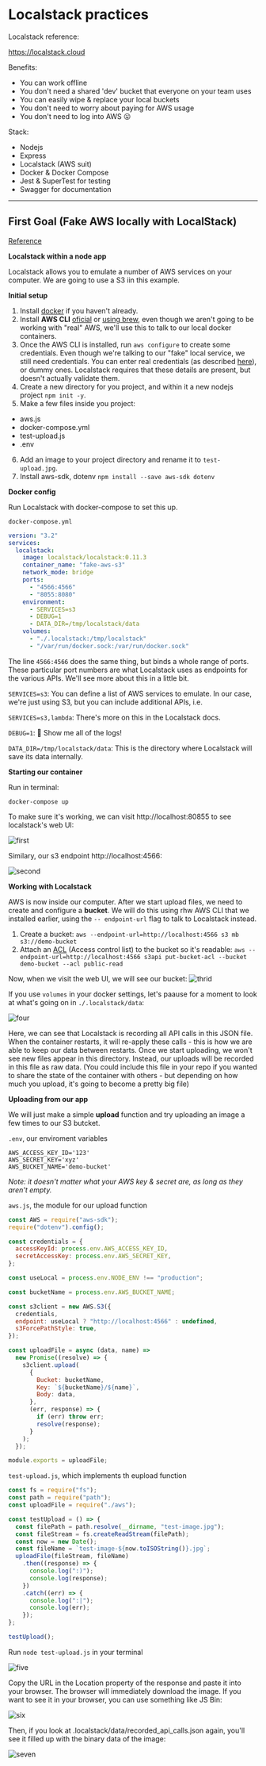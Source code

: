 # Localstack practices

Localstack reference:

https://localstack.cloud

Benefits:

- You can work offline
- You don't need a shared 'dev' bucket that everyone on your team uses
- You can easily wipe & replace your local buckets
- You don't need to worry about paying for AWS usage
- You don't need to log into AWS 😛

Stack:

- Nodejs
- Express
- Localstack (AWS suit)
- Docker & Docker Compose
- Jest & SuperTest for testing
- Swagger for documentation

---

## First Goal (Fake AWS locally with LocalStack)

[Reference](https://dev.to/goodidea/how-to-fake-aws-locally-with-localstack-27me)

**Localstack within a node app**

Localstack allows you to emulate a number of AWS services on your computer. We are going to use a S3 iin this example.

**Initial setup**

1. Install [docker](https://docs.docker.com/get-docker) if you haven't already.
2. Install **AWS CLI** [oficial](https://aws.amazon.com/es/cli/) or [using brew](https://formulae.brew.sh/formula/awscli), even though we aren't going to be working with "real" AWS, we'll use this to talk to our local docker containers.
3. Once the AWS CLI is installed, run `aws configure` to create some credentials. Even though we're talking to our "fake" local service, we still need credentials. You can enter real credentials (as described [here](https://docs.aws.amazon.com/cli/latest/userguide/cli-chap-configure.html)), or dummy ones. Localstack requires that these details are present, but doesn't actually validate them.
4. Create a new directory for you project, and within it a new nodejs project `npm init -y`.
5. Make a few files inside you project:

- aws.js
- docker-compose.yml
- test-upload.js
- .env

6. Add an image to your project directory and rename it to `test-upload.jpg`.
7. Install aws-sdk, dotenv `npm install --save aws-sdk dotenv`

**Docker config**

Run Localstack with docker-compose to set this up.

`docker-compose.yml`

```yml
version: "3.2"
services:
  localstack:
    image: localstack/localstack:0.11.3
    container_name: "fake-aws-s3"
    network_mode: bridge
    ports:
      - "4566:4566"
      - "8055:8080"
    environment:
      - SERVICES=s3
      - DEBUG=1
      - DATA_DIR=/tmp/localstack/data
    volumes:
      - "./.localstack:/tmp/localstack"
      - "/var/run/docker.sock:/var/run/docker.sock"
```

The line `4566:4566` does the same thing, but binds a whole range of ports. These particular port numbers are what Localstack uses as endpoints for the various APIs. We'll see more about this in a little bit.

`SERVICES=s3`: You can define a list of AWS services to emulate. In our case, we're just using S3, but you can include additional APIs, i.e.

`SERVICES=s3,lambda`: There's more on this in the Localstack docs.

`DEBUG=1`: 🧻 Show me all of the logs!

`DATA_DIR=/tmp/localstack/data`: This is the directory where Localstack will save its data internally.

**Starting our container**

Run in terminal:

`docker-compose up`

To make sure it's working, we can visit http://localhost:80855 to see localstack's web UI:

![first](images/fake_aws_s3_01.png)

Similary, our s3 endpoint http://localhost:4566:

![second](images/fake_aws_s3_02.png)

**Working with Localstack**

AWS is now inside our computer. After we start upload files, we need to create and configure a **bucket**. We will do this using rhw AWS CLI that we installed earlier, using the `-- endpoint-url` flag to talk to Localstack instead.

1. Create a bucket: `aws --endpoint-url=http://localhost:4566 s3 mb s3://demo-bucket`
2. Attach an [ACL](https://docs.aws.amazon.com/AmazonS3/latest/userguide/acl-overview.html) (Access control list) to the bucket so it's readable: `aws --endpoint-url=http://localhost:4566 s3api put-bucket-acl --bucket demo-bucket --acl public-read`

Now, when we visit the web UI, we will see our bucket:
![thrid](images/fake_aws_s3_03.png)

If you use `volumes` in your docker settings, let's paause for a moment to look at what's going on in `./.localstack/data`:

![four](images/fake_aws_s3_04.png)

Here, we can see that Localstack is recording all API calls in this JSON file. When the container restarts, it will re-apply these calls - this is how we are able to keep our data between restarts. Once we start uploading, we won't see new files appear in this directory. Instead, our uploads will be recorded in this file as raw data. (You could include this file in your repo if you wanted to share the state of the container with others - but depending on how much you upload, it's going to become a pretty big file)

**Uploading from our app**

We will just make a simple **upload** function and try uploading an image a few times to our S3 butcket.

`.env`, our enviroment variables

```
AWS_ACCESS_KEY_ID='123'
AWS_SECRET_KEY='xyz'
AWS_BUCKET_NAME='demo-bucket'
```

_Note: it doesn't matter what your AWS key & secret are, as long as they aren't empty._

`aws.js`, the module for our upload function

```js
const AWS = require("aws-sdk");
require("dotenv").config();

const credentials = {
  accessKeyId: process.env.AWS_ACCESS_KEY_ID,
  secretAccessKey: process.env.AWS_SECRET_KEY,
};

const useLocal = process.env.NODE_ENV !== "production";

const bucketName = process.env.AWS_BUCKET_NAME;

const s3client = new AWS.S3({
  credentials,
  endpoint: useLocal ? "http://localhost:4566" : undefined,
  s3ForcePathStyle: true,
});

const uploadFile = async (data, name) =>
  new Promise((resolve) => {
    s3client.upload(
      {
        Bucket: bucketName,
        Key: `${bucketName}/${name}`,
        Body: data,
      },
      (err, response) => {
        if (err) throw err;
        resolve(response);
      }
    );
  });

module.exports = uploadFile;
```

`test-upload.js`, which implements th eupload function

```js
const fs = require("fs");
const path = require("path");
const uploadFile = require("./aws");

const testUpload = () => {
  const filePath = path.resolve(__dirname, "test-image.jpg");
  const fileStream = fs.createReadStream(filePath);
  const now = new Date();
  const fileName = `test-image-${now.toISOString()}.jpg`;
  uploadFile(fileStream, fileName)
    .then((response) => {
      console.log(":)");
      console.log(response);
    })
    .catch((err) => {
      console.log(":|");
      console.log(err);
    });
};

testUpload();
```

Run `node test-upload.js` in your terminal

![five](images/fake_aws_s3_05.png)

Copy the URL in the Location property of the response and paste it into your browser. The browser will immediately download the image. If you want to see it in your browser, you can use something like JS Bin:

![six](images/fake_aws_s3_06.png)

Then, if you look at .localstack/data/recorded_api_calls.json again, you'll see it filled up with the binary data of the image:

![seven](images/fake_aws_s3_07.png)
